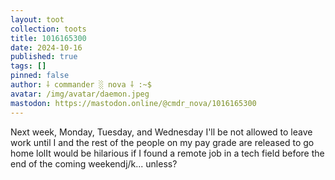 ```yaml
---
layout: toot
collection: toots
title: 1016165300
date: 2024-10-16
published: true
tags: []
pinned: false
author: ⸸ commander ░ nova ⸸ :~$
avatar: /img/avatar/daemon.jpeg
mastodon: https://mastodon.online/@cmdr_nova/1016165300
---
```


Next week, Monday, Tuesday, and Wednesday I'll be not allowed to leave work until I and the rest of the people on my pay grade are released to go home lolIt would be hilarious if I found a remote job in a tech field before the end of the coming weekendj/k... unless?

